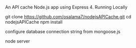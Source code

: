 An API cache Node.js app using Express 4.
Running Locally

git clone https://github.com/osalama7/nodejsAPICache.git
cd nodejsAPICache
npm install

configure database connection string from mongoose.js

node server
